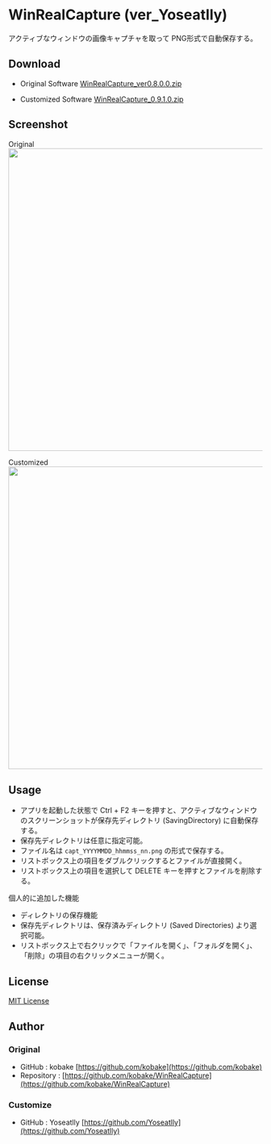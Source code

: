 WinRealCapture (ver_Yoseatlly)
====
アクティブなウィンドウの画像キャプチャを取って PNG形式で自動保存する。


## Download
- Original Software [WinRealCapture_ver0.8.0.0.zip](https://github.com/kobake/WinRealCapture/raw/master/archives/WinRealCapture_ver0.8.0.0.zip)
  
- Customized Software [WinRealCapture_0.9.1.0.zip](https://github.com/Yoseatlly/Data/raw/master/WinRealCapture/WinRealCapture_0.9.1.0.zip)

## Screenshot
Original  
<img src="https://raw.githubusercontent.com/kobake/WinRealCapture/master/screenshots/screenshot.png" width="600" />  
  
Customized  
<img src="https://raw.githubusercontent.com/Yoseatlly/Data/master/WinRealCapture/img_001.png" width="600">  

## Usage
- アプリを起動した状態で Ctrl + F2 キーを押すと、アクティブなウィンドウのスクリーンショットが保存先ディレクトリ (SavingDirectory) に自動保存する。
- 保存先ディレクトリは任意に指定可能。
- ファイル名は ```capt_YYYYMMDD_hhmmss_nn.png``` の形式で保存する。
- リストボックス上の項目をダブルクリックするとファイルが直接開く。
- リストボックス上の項目を選択して DELETE キーを押すとファイルを削除する。
  
個人的に追加した機能
- ディレクトリの保存機能
- 保存先ディレクトリは、保存済みディレクトリ (Saved Directories) より選択可能。
- リストボックス上で右クリックで「ファイルを開く」、「フォルダを開く」、「削除」の項目の右クリックメニューが開く。

## License
[MIT License](https://raw.githubusercontent.com/Yoseatlly/WinRealCapture/master/LICENSE)

## Author
### Original
- GitHub : kobake [https://github.com/kobake](https://github.com/kobake)
- Repository : [https://github.com/kobake/WinRealCapture](https://github.com/kobake/WinRealCapture)

### Customize
- GitHub : Yoseatlly [https://github.com/Yoseatlly](https://github.com/Yoseatlly)
